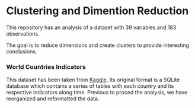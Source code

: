 # Clustering and Dimention Reduction

This repository has an analysis of a dataset with 39 variables and 183 observations. 

The goal is to reduce dimensions and create clusters to provide interesting conclusions.

### World Countries Indicators
This dataset has been taken from [Kaggle](https://www.kaggle.com/worldbank/world-development-indicators). Its original format is a SQLite database which contains a series of tables with each country and its respective indicators along time. Previous to proced the analysis, we have reorganized and reformatted the data.